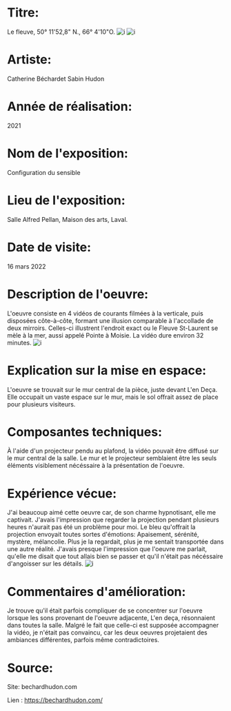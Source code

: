 
# Titre: 
 Le fleuve, 50° 11'52,8" N., 66° 4'10"O.
![i](medias/photos/a.HEIC) 
![i](medias/photos/aa.HEIC) 
 
# Artiste: 
Catherine Béchardet Sabin Hudon

# Année de réalisation: 
2021

# Nom de l'exposition:
Configuration du sensible

# Lieu de l'exposition:
Salle Alfred Pellan, Maison des arts, Laval.

# Date de visite:
16 mars 2022

# Description de l'oeuvre:
L'oeuvre consiste en 4 vidéos de courants filmées à la verticale, puis disposées côte-à-côte, formant une illusion comparable à l'accollade de deux mirroirs. Celles-ci illustrent l'endroit exact ou le Fleuve St-Laurent se mèle à la mer, aussi appelé Pointe à Moisie. La vidéo dure environ 32 minutes.
![i](medias/photos/b.HEIC) 

# Explication sur la mise en espace:
L'oeuvre se trouvait sur le mur central de la pièce, juste devant L'en Deça. Elle occupait un vaste espace sur le mur, mais le sol offrait assez de place pour plusieurs visiteurs.

# Composantes techniques:
À l'aide d'un projecteur pendu au plafond, la vidéo pouvait être diffusé sur le mur central de la salle. Le mur et le projecteur semblaient être les seuls éléments visiblement nécéssaire à la présentation de l'oeuvre.

# Expérience vécue:
J'ai beaucoup aimé cette oeuvre car, de son charme hypnotisant, elle me captivait. J'avais l'impression que regarder la projection pendant plusieurs heures n'aurait pas été un problème pour moi. Le bleu qu'offrait la projection envoyait toutes sortes d'émotions: Apaisement, sérénité, mystère, mélancolie. Plus je la regardait, plus je me sentait transportée dans une autre réalité. J'avais presque l'impression que l'oeuvre me parlait, qu'elle me disait que tout allais bien se passer et qu'il n'était pas nécéssaire d'angoisser sur les détails.
![i](medias/photos/bb.jpg) 

# Commentaires d'amélioration:
Je trouve qu'il était parfois compliquer de se concentrer sur l'oeuvre lorsque les sons provenant de l'oeuvre adjacente, L'en deça, résonnaient dans toutes la salle. Malgré le fait que celle-ci est supposée accompagner la vidéo, je n'était pas convaincu, car les deux oeuvres projetaient des ambiances différentes, parfois même contradictoires.

# Source:
Site: bechardhudon.com

Lien : https://bechardhudon.com/
